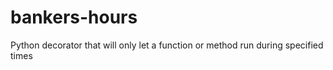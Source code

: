 # bankers-hours
Python decorator that will only let a function or method run during specified times
